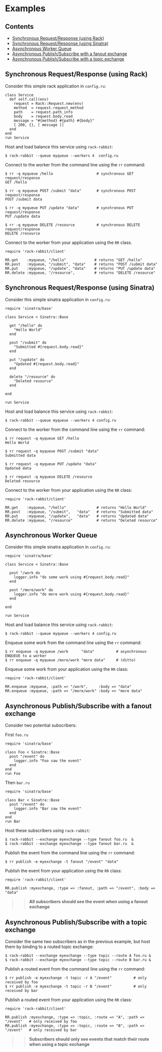 # Examples

## Contents

 - [Synchronous Request/Response (using Rack)](#synchronous-requestresponse-using-rack)
 - [Synchronous Request/Response (using Sinatra)](#synchronous-requestresponse-using-sinatra)
 - [Asynchronous Worker Queue](#asynchronous-worker-queue)
 - [Asynchronous Publish/Subscribe with a fanout exchange](#asynchronous-publishsubscribe-with-a-fanout-exchange)
 - [Asynchronous Publish/Subscribe with a topic exchange](#asynchronous-publishsubscribe-with-a-topic-exchange)

## Synchronous Request/Response (using Rack)

Consider this simple rack application in `config.ru`:

    class Service
      def self.call(env)
        request = Rack::Request.new(env)
        method  = request.request_method
        path    = request.path_info
        body    = request.body.read
        message = "#{method} #{path} #{body}"
        [ 200, {}, [ message ]]
      end
    end
    run Service

Host and load balance this service using `rack-rabbit`:

    $ rack-rabbit --queue myqueue --workers 4  config.ru

Connect to the worker from the command line using the `rr` command:

    $ rr -q myqueue /hello                    # synchronous GET request/response
    GET /hello

    $ rr -q myqueue POST /submit "data"       # synchronous POST request/response
    POST /submit data

    $ rr -q myqueue PUT /update "data"        # synchronous PUT request/response
    PUT /update data

    $ rr -q myqueue DELETE /resource          # synchronous DELETE request/response
    DELETE /resource


Connect to the worker from your application using the `RR` class.

    require 'rack-rabbit/client'

    RR.get    :myqueue, "/hello"             # returns "GET /hello"
    RR.post   :myqueue, "/submit", "data"    # returns "POST /submit data"
    RR.put    :myqueue, "/update", "data"    # returns "PUT /update data"
    RR.delete :myqueue, "/resource",         # returns "DELETE /resource"


## Synchronous Request/Response (using Sinatra)

Consider this simple sinatra application in `config.ru`:

    require 'sinatra/base'

    class Service < Sinatra::Base

      get "/hello" do
        "Hello World"
      end

      post "/submit" do
        "Submitted #{request.body.read}"
      end

      put "/update" do
        "Updated #{request.body.read}"
      end

      delete "/resource" do
        "Deleted resource"
      end

    end

    run Service

Host and load balance this service using `rack-rabbit`:

    $ rack-rabbit --queue myqueue --workers 4 config.ru

Connect to the worker from the command line using the `rr` command:

    $ rr request -q myqueue GET /hello
    Hello World

    $ rr request -q myqueue POST /submit "data"
    Submitted data

    $ rr request -q myqueue PUT /update "data"
    Updated data

    $ rr request -q myqueue DELETE /resource
    Deleted resource

Connect to the worker from your application using the `RR` class:

    require 'rack-rabbit/client'

    RR.get    :myqueue, "/hello"              # returns "Hello World"
    RR.post   :myqueue, "/submit",   "data"   # returns "Submitted data"
    RR.put    :myqueue, "/update",   "data"   # returns "Updated data"
    RR.delete :myqueue, "/resource"           # returns "Deleted resource"


## Asynchronous Worker Queue

Consider this simple sinatra application in `config.ru`:

    require 'sinatra/base'

    class Service < Sinatra::Base

      post "/work do
        logger.info "do some work using #{request.body.read}"
      end

      post "/more/work" do
        logger.info "do more work using #{request.body.read}"
      end

    end

    run Service

Host and load balance this service using `rack-rabbit`:

    $ rack-rabbit --queue myqueue --workers 4 config.ru

Enqueue some work from the command line using the `rr` command:

    $ rr enqueue -q myqueue /work      "data"          # asynchronous ENQUEUE to a worker
    $ rr enqueue -q myqueue /more/work "more data"     # (ditto)

Enqueue some work from your application using the `RR` class:

    require 'rack-rabbit/client'

    RR.enqueue :myqueue, :path => "/work",     :body => "data"
    RR.enqueue :myqueue, :path => "/more/work" :body => "more data"

## Asynchronous Publish/Subscribe with a fanout exchange

Consider two potential subscribers:

First `foo.ru`

    require 'sinatra/base'

    class Foo < Sinatra::Base
      post "/event" do
        logger.info "Foo saw the event"
      end
    end
    run Foo

Then `bar.ru`

    require 'sinatra/base'

    class Bar < Sinatra::Base
      post "/event" do
        logger.info "Bar saw the event"
      end
    end
    run Bar

Host these subscribers using `rack-rabbit`:

    $ rack-rabbit --exchange myexchange --type fanout foo.ru  &
    $ rack-rabbit --exchange myexchange --type fanout bar.ru  &

Publish the event from the command line using the `rr` command:

    $ rr publish -e myexchange -t fanout "/event" "data"

Publish the event from your application using the `RR` class:

    require 'rack-rabbit/client'

    RR.publish :myexchange, :type => :fanout, :path => "/event", :body => "data"

>> **All subscribers should see the event when using a fanout exchange**


## Asynchronous Publish/Subscribe with a topic exchange

Consider the same two subscribers as in the previous example, but host them by binding to a routed topic exchange:

    $ rack-rabbit --exchange myexchange --type topic --route A foo.ru &
    $ rack-rabbit --exchange myexchange --type topic --route B bar.ru &

Publish a routed event from the command line using the `rr` command:

    $ rr publish -e myexchange -t topic -r A "/event"          # only received by foo
    $ rr publish -e myexchange -t topic -r B "/event"          # only received by bar

Publish a routed event from your application using the `RR` class:

    require 'rack-rabbit/client'

    RR.publish :myexchange, :type => :topic, :route => "A", :path => "/event"   # only received by foo
    RR.publish :myexchange, :type => :topic, :route => "B", :path => "/event"   # only received by bar

>> **Subscribers should only see events that match their route when using a topic exchange**

